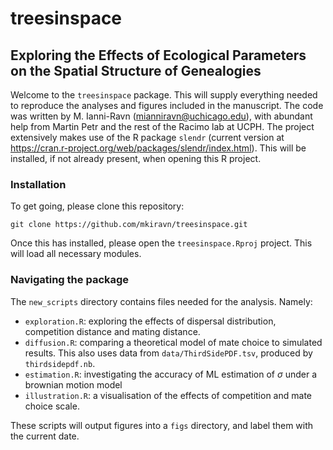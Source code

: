 # treesinspace

## Exploring the Effects of Ecological Parameters on the Spatial Structure of Genealogies

Welcome to the `treesinspace` package. This will supply everything needed to reproduce the analyses and figures included in the manuscript. The code was written by M. Ianni-Ravn (mianniravn@uchicago.edu), with abundant help from Martin Petr and the rest of the Racimo lab at UCPH. The project extensively makes use of the R package `slendr` (current version at https://cran.r-project.org/web/packages/slendr/index.html). This will be installed, if not already present, when opening this R project. 

### Installation

To get going, please clone this repository:

```
git clone https://github.com/mkiravn/treesinspace.git
```

Once this has installed, please open the `treesinspace.Rproj` project. This will load all necessary modules.

### Navigating the package

The `new_scripts` directory contains files needed for the analysis. Namely:

* `exploration.R`: exploring the effects of dispersal distribution, competition distance and mating distance.
* `diffusion.R`: comparing a theoretical model of mate choice to simulated results. This also uses data from `data/ThirdSidePDF.tsv`, produced by `thirdsidepdf.nb`.
* `estimation.R`: investigating the accuracy of ML estimation of $\sigma$ under a brownian motion model
* `illustration.R`: a visualisation of the effects of competition and mate choice scale.

These scripts will output figures into a `figs` directory, and label them with the current date. 

